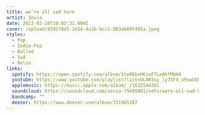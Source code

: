 ```yaml
---
title: we're all sad here
artist: Zevia
date: 2023-02-20T10:02:31.890Z
cover: /upload/839578e5-1e54-4a1b-bcc1-983a689f495a.jpeg
styles:
  - Pop
  - Indie-Pop
  - Ballad
  - Sad
  - Relax
links:
  spotify: https://open.spotify.com/album/1twRDbvHKiuFTLeAKfMbH4
  youtube: https://www.youtube.com/playlist?list=OLAK5uy_ly75F4_u9swUUhHFlG7-PEz5_7_He7YU8
  applemusic: https://music.apple.com/album/_/1632544281
  soundcloud: https://soundcloud.com/zevia-79495081/sets/were-all-sad-here
  bandcamp: ""
  deezer: https://www.deezer.com/album/331985187
---
```

